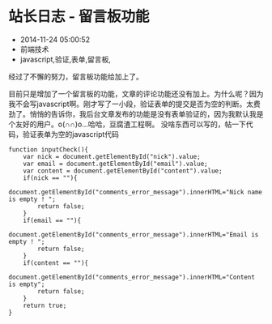 # 站长日志 - 留言板功能
- 2014-11-24 05:00:52
- 前端技术
- javascript,验证,表单,留言板,

<!--markdown-->经过了不懈的努力，留言板功能给加上了。
目前只是增加了一个留言板的功能，文章的评论功能还没有加上。为什么呢？因为我不会写javascript啊。刚才写了一小段，验证表单的提交是否为空的判断。太费劲了。悄悄的告诉你，我后台文章发布的功能是没有表单验证的，因为我默认我是个友好的用户。o(∩∩)o...哈哈，豆腐渣工程啊。
没啥东西可以写的，帖一下代码，验证表单为空的javascript代码 

    function inputCheck(){
        var nick = document.getElementById("nick").value;
        var email = document.getElementById("email").value;
        var content = document.getElementById("content").value;
        if(nick == ""){
            document.getElementById("comments_error_message").innerHTML="Nick name is empty ! ";
            return false;
        }
        if(email == ""){
            document.getElementById("comments_error_message").innerHTML="Email is empty ! ";
            return false;
        }
        if(content == ""){
            document.getElementById("comments_error_message").innerHTML="Content is empty";
            return false;
        }
        return true;
    }
